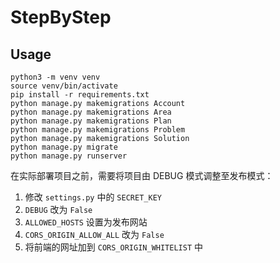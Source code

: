 # StepByStep

## Usage

```shell
python3 -m venv venv
source venv/bin/activate
pip install -r requirements.txt
python manage.py makemigrations Account
python manage.py makemigrations Area
python manage.py makemigrations Plan
python manage.py makemigrations Problem
python manage.py makemigrations Solution
python manage.py migrate
python manage.py runserver
```

在实际部署项目之前，需要将项目由 DEBUG 模式调整至发布模式：

1. 修改 `settings.py` 中的 `SECRET_KEY`
2. `DEBUG` 改为 `False`
3. `ALLOWED_HOSTS` 设置为发布网站
4. `CORS_ORIGIN_ALLOW_ALL` 改为 `False`
5. 将前端的网址加到 `CORS_ORIGIN_WHITELIST` 中
